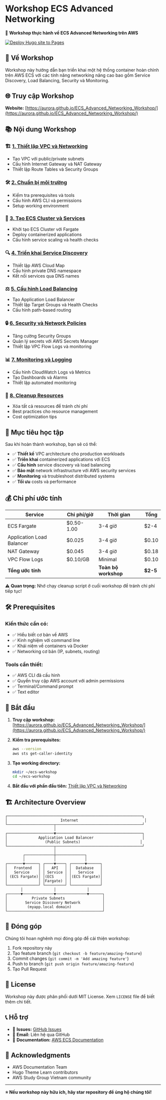 # Workshop ECS Advanced Networking

🚀 **Workshop thực hành về ECS Advanced Networking trên AWS**

[![Deploy Hugo site to Pages](https://github.com/aurora/ECS_Advanced_Networking_Workshop/actions/workflows/hugo.yml/badge.svg)](https://github.com/aurora/ECS_Advanced_Networking_Workshop/actions/workflows/hugo.yml)

## 📖 Về Workshop

Workshop này hướng dẫn bạn triển khai một hệ thống container hoàn chỉnh trên AWS ECS với các tính năng networking nâng cao bao gồm Service Discovery, Load Balancing, Security và Monitoring.

## 🌐 Truy cập Workshop

**Website:** [https://aurora.github.io/ECS_Advanced_Networking_Workshop/](https://aurora.github.io/ECS_Advanced_Networking_Workshop/)

## 📚 Nội dung Workshop

### 🏗️ [1. Thiết lập VPC và Networking](content/1-introduction/)
- Tạo VPC với public/private subnets
- Cấu hình Internet Gateway và NAT Gateway
- Thiết lập Route Tables và Security Groups

### 🛠️ [2. Chuẩn bị môi trường](content/2-prerequisites/)
- Kiểm tra prerequisites và tools
- Cấu hình AWS CLI và permissions
- Setup working environment

### 🐳 [3. Tạo ECS Cluster và Services](content/3-cluster-setup/)
- Khởi tạo ECS Cluster với Fargate
- Deploy containerized applications
- Cấu hình service scaling và health checks

### 🔍 [4. Triển khai Service Discovery](content/4-service-discovery/)
- Thiết lập AWS Cloud Map
- Cấu hình private DNS namespace
- Kết nối services qua DNS names

### ⚖️ [5. Cấu hình Load Balancing](content/5-load-balancing/)
- Tạo Application Load Balancer
- Thiết lập Target Groups và Health Checks
- Cấu hình path-based routing

### 🔒 [6. Security và Network Policies](content/6-security/)
- Tăng cường Security Groups
- Quản lý secrets với AWS Secrets Manager
- Thiết lập VPC Flow Logs và monitoring

### 📊 [7. Monitoring và Logging](content/7-monitoring/)
- Cấu hình CloudWatch Logs và Metrics
- Tạo Dashboards và Alarms
- Thiết lập automated monitoring

### 🧹 [8. Cleanup Resources](content/8-cleanup/)
- Xóa tất cả resources để tránh chi phí
- Best practices cho resource management
- Cost optimization tips

## 🎯 Mục tiêu học tập

Sau khi hoàn thành workshop, bạn sẽ có thể:

- ✅ **Thiết kế** VPC architecture cho production workloads
- ✅ **Triển khai** containerized applications với ECS
- ✅ **Cấu hình** service discovery và load balancing
- ✅ **Bảo mật** network infrastructure với AWS security services
- ✅ **Monitoring** và troubleshoot distributed systems
- ✅ **Tối ưu** costs và performance

## 💰 Chi phí ước tính

| Service | Chi phí/giờ | Thời gian | Tổng |
|---------|-------------|-----------|------|
| ECS Fargate | $0.50-1.00 | 3-4 giờ | $2-4 |
| Application Load Balancer | $0.025 | 3-4 giờ | $0.10 |
| NAT Gateway | $0.045 | 3-4 giờ | $0.18 |
| VPC Flow Logs | $0.10/GB | Minimal | $0.10 |
| **Tổng ước tính** | | **Toàn bộ workshop** | **$2-5** |

⚠️ **Quan trọng:** Nhớ chạy cleanup script ở cuối workshop để tránh chi phí tiếp tục!

## 🛠️ Prerequisites

### Kiến thức cần có:
- ✅ Hiểu biết cơ bản về AWS
- ✅ Kinh nghiệm với command line
- ✅ Khái niệm về containers và Docker
- ✅ Networking cơ bản (IP, subnets, routing)

### Tools cần thiết:
- ✅ AWS CLI đã cấu hình
- ✅ Quyền truy cập AWS account với admin permissions
- ✅ Terminal/Command prompt
- ✅ Text editor

## 🚀 Bắt đầu

1. **Truy cập workshop:** [https://aurora.github.io/ECS_Advanced_Networking_Workshop/](https://aurora.github.io/ECS_Advanced_Networking_Workshop/)

2. **Kiểm tra prerequisites:**
   ```bash
   aws --version
   aws sts get-caller-identity
   ```

3. **Tạo working directory:**
   ```bash
   mkdir ~/ecs-workshop
   cd ~/ecs-workshop
   ```

4. **Bắt đầu với phần đầu tiên:** [Thiết lập VPC và Networking](https://aurora.github.io/ECS_Advanced_Networking_Workshop/1-introduction/)

## 🏗️ Architecture Overview

```
┌─────────────────────────────────────────────────────────────┐
│                        Internet                              │
└─────────────────────┬───────────────────────────────────────┘
                      │
┌─────────────────────▼───────────────────────────────────────┐
│              Application Load Balancer                      │
│                 (Public Subnets)                           │
└─────────────────────┬───────────────────────────────────────┘
                      │
        ┌─────────────┼─────────────┐
        │             │             │
┌───────▼──────┐ ┌────▼────┐ ┌──────▼──────┐
│   Frontend   │ │   API   │ │  Database   │
│   Service    │ │ Service │ │   Service   │
│ (ECS Fargate)│ │(ECS     │ │(ECS Fargate)│
│              │ │Fargate) │ │             │
└──────────────┘ └─────────┘ └─────────────┘
       │              │              │
┌──────▼──────────────▼──────────────▼──────┐
│           Private Subnets                 │
│        Service Discovery Network          │
│         (myapp.local domain)              │
└───────────────────────────────────────────┘
```

## 🤝 Đóng góp

Chúng tôi hoan nghênh mọi đóng góp để cải thiện workshop:

1. Fork repository này
2. Tạo feature branch (`git checkout -b feature/amazing-feature`)
3. Commit changes (`git commit -m 'Add amazing feature'`)
4. Push to branch (`git push origin feature/amazing-feature`)
5. Tạo Pull Request

## 📝 License

Workshop này được phân phối dưới MIT License. Xem `LICENSE` file để biết thêm chi tiết.

## 📞 Hỗ trợ

- 🐛 **Issues:** [GitHub Issues](https://github.com/aurora/ECS_Advanced_Networking_Workshop/issues)
- 📧 **Email:** Liên hệ qua GitHub
- 📖 **Documentation:** [AWS ECS Documentation](https://docs.aws.amazon.com/ecs/)

## 🙏 Acknowledgments

- AWS Documentation Team
- Hugo Theme Learn contributors
- AWS Study Group Vietnam community

---

**⭐ Nếu workshop này hữu ích, hãy star repository để ủng hộ chúng tôi!**
